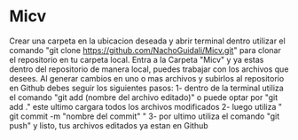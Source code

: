 # Micv
Crear una carpeta en la ubicacion deseada y abrir terminal dentro
utilizar el comando "git clone https://github.com/NachoGuidali/Micv.git" para clonar el repositorio en tu carpeta local.
Entra a la Carpeta "Micv" y ya estas dentro del repositorio de manera local, puedes trabajar con los archivos que desees.
Al generar cambios en uno o mas archivos y subirlos al repositorio en Github debes seguir los siguientes pasos:
  1- dentro de la terminal utiliza el comando "git add (nombre del archivo editado)" o puede optar por "git add ." este ultimo cargara todos los archivos modificados
  2- luego utiliza " git commit -m "nombre del commit" " 
  3- por ultimo utiliza el comando "git push" y listo, tus archivos editados ya estan en Github
  
